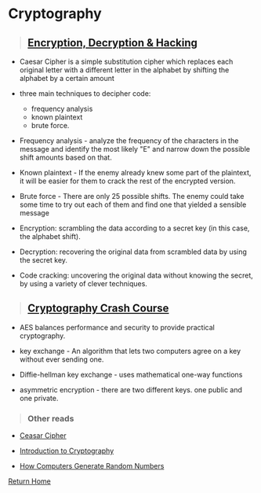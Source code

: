 # Cryptography

> ## [Encryption, Decryption & Hacking](https://www.khanacademy.org/computing/computers-and-internet/xcae6f4a7ff015e7d:online-data-security/xcae6f4a7ff015e7d:data-encryption-techniques/a/encryption-decryption-and-code-cracking)

* Caesar Cipher is a simple substitution cipher which replaces each original letter with a different letter in the alphabet by shifting the alphabet by a certain amount

* three main techniques to decipher code: 
  * frequency analysis
  * known plaintext
  * brute force.

* Frequency analysis - analyze the frequency of the characters in the message and identify the most likely "E" and narrow down the possible shift amounts based on that.

* Known plaintext - If the enemy already knew some part of the plaintext, it will be easier for them to crack the rest of the encrypted version.

* Brute force - There are only 25 possible shifts. The enemy could take some time to try out each of them and find one that yielded a sensible message

* Encryption: scrambling the data according to a secret key (in this case, the alphabet shift).

* Decryption: recovering the original data from scrambled data by using the secret key.

* Code cracking: uncovering the original data without knowing the secret, by using a variety of clever techniques.

> ## [Cryptography Crash Course](https://www.youtube.com/watch?v=jhXCTbFnK8o)

* AES balances performance and security to provide practical cryptography.

* key exchange - An algorithm that lets two computers agree on a key without ever sending one.

* Diffie-hellman key exchange - uses mathematical one-way functions 

* asymmetric encryption - there are two different keys. one public and one private.

> ### Other reads

* [Ceasar Cipher](https://en.wikipedia.org/wiki/Caesar_cipher)

* [Introduction to Cryptography](https://thebestvpn.com/cryptography/)

* [How Computers Generate Random Numbers](https://www.howtogeek.com/183051/htg-explains-how-computers-generate-random-numbers/)

[Return Home](../README.md)
